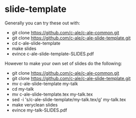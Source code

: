 # slide-template

Generally you can try these out with:

* git clone https://github.com/c-ale/c-ale-common.git
* git clone https://github.com/c-ale/c-ale-slide-template.git
* cd c-ale-slide-template
* make slides
* evince c-ale-slide-template-SLIDES.pdf

However to make your own set of slides do the following:

* git clone https://github.com/c-ale/c-ale-common.git
* git clone https://github.com/c-ale/c-ale-slide-template.git
* mv c-ale-slide-template my-talk
* cd my-talk
* mv c-ale-slide-template.tex my-talk.tex
* sed -i 's/c-ale-slide-template/my-talk.tex/g' my-talk.tex
* make veryclean slides
* evince my-talk-SLIDES.pdf
